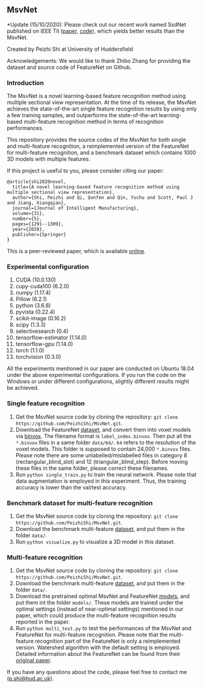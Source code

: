 ## MsvNet
*Update (15/10/2020): Please check out our recent work named SsdNet published on IEEE TII ([paper](https://doi.org/10.1109/TII.2020.3030620), [code](https://github.com/PeizhiShi/SsdNet)), which yields better results than the MsvNet.

Created by Peizhi Shi at University of Huddersfield

Acknowledgements: We would like to thank Zhibo Zhang for providing the dataset and source code of FeatureNet on Github. 

### Introduction

The MsvNet is a novel learning-based feature recognition method using multiple sectional view representation. At the time of its release, the MsvNet achieves the state-of-the-art single feature recognition results by using only a few training samples, and outperforms the state-of-the-art learning-based multi-feature recognition method in terms of recognition performances.

This repository provides the source codes of the MsvNet for both single and multi-feature recognition, a reimplemented version of the FeatureNet for multi-feature recognition, and a benchmark dataset which contains 1000 3D models with multiple features.

If this project is useful to you, please consider citing our paper:

    @article{shi2020novel,
      title={A novel learning-based feature recognition method using multiple sectional view representation},
      author={Shi, Peizhi and Qi, Qunfen and Qin, Yuchu and Scott, Paul J and Jiang, Xiangqian},
      journal={Journal of Intelligent Manufacturing},
      volume={31},
      number={5},
      pages={1291--1309},
      year={2020},
      publisher={Springer}
    }
    
  
This is a peer-reviewed paper, which is available [online](https://link.springer.com/article/10.1007/s10845-020-01533-w).

### Experimental configuration

1. CUDA (10.0.130)
2. cupy-cuda100 (6.2.0)
3. numpy (1.17.4)
4. Pillow (6.2.1)
5. python (3.6.8)
6. pyvista (0.22.4)
7. scikit-image (0.16.2)
8. scipy (1.3.3)
9. selectivesearch (0.4)
10. tensorflow-estimator (1.14.0)
11. tensorflow-gpu (1.14.0)
12. torch (1.1.0)
13. torchvision (0.3.0)

All the experiments mentioned in our paper are conducted on Ubuntu 18.04 under the above experimental configurations. If you run the code on the Windows or under different configurations, slightly different results might be achieved.


### Single feature recognition

1. Get the MsvNet source code by cloning the repository: `git clone https://github.com/PeizhiShi/MsvNet.git`.
2. Download the FeatureNet [dataset](https://github.com/madlabub/Machining-feature-dataset), and convert them into voxel models via [binvox](https://www.patrickmin.com/binvox/). The filename format is `label_index.binvox`. Then put all the `*.binvox` files in a same folder `data/64/`. `64` refers to the resolution of the voxel models. This folder is supposed to contain 24,000 `*.binvox` files. Please note there are some unlabelled/mislabelled files in category 8 (rectangular_blind_slot) and 12 (triangular_blind_step). Before moving these files in the same folder, please correct these filenames.
3. Run `python single_train.py` to train the neural network. Please note that data augmentation is employed in this experiment. Thus, the training accuracy is lower than the val/test accuracy.


### Benchmark dataset for multi-feature recognition

1. Get the MsvNet source code by cloning the repository: `git clone https://github.com/PeizhiShi/MsvNet.git`.
2. Download the benchmark multi-feature [dataset](https://1drv.ms/u/s!At5UoWCCWHUKafomIKnOJnsl0Dg?e=lbK8iw), and put them in the folder `data/`.
3. Run `python visualize.py` to visualize a 3D model in this dataset.


### Multi-feature recognition

1. Get the MsvNet source code by cloning the repository: `git clone https://github.com/PeizhiShi/MsvNet.git`.
2. Download the benchmark multi-feature [dataset](https://1drv.ms/u/s!At5UoWCCWHUKafomIKnOJnsl0Dg?e=lbK8iw), and put them in the folder `data/`.
3. Download the pretrained optimal MsvNet and FeatureNet [models](https://1drv.ms/u/s!At5UoWCCWHUKaM5mfNTkvL1tl_c?e=OHVMBR), and put them int the folder `models/`. These models are trained under the optimal settings (instead of near-optimal settings) mentioned in our paper, which could produce the multi-feature recognition results reported in the paper. 
4. Run `python multi_test.py` to test the performances of the MsvNet and FeatureNet for multi-feature recognition. Please note that the multi-feature recognition part of the FeatureNet is only a reimplemented version. Watershed algorithm with the default setting is employed. Detailed information about the FeatureNet can be found from their [original paper](https://doi.org/10.1016/j.cad.2018.03.006).

If you have any questions about the code, please feel free to contact me (p.shi@hud.ac.uk).
